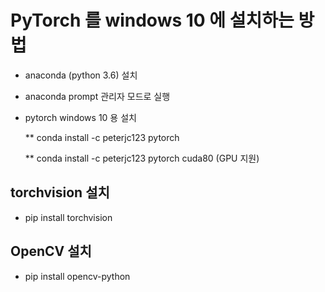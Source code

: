 

# PyTorch 를 windows 10 에 설치하는 방법

* anaconda (python 3.6) 설치

* anaconda prompt 관리자 모드로 실행

* pytorch windows 10 용 설치

  ** conda install -c peterjc123 pytorch

  ** conda install -c peterjc123 pytorch cuda80 (GPU 지원)

## torchvision 설치

  * pip install torchvision

## OpenCV 설치

  * pip install opencv-python
